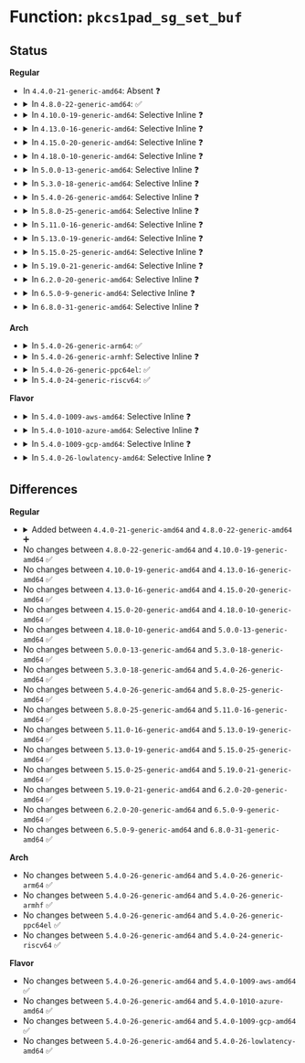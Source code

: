 # Function: <code>pkcs1pad_sg_set_buf</code>

## Status
<b>Regular</b>
<ul>
<li>
In <code>4.4.0-21-generic-amd64</code>: Absent ❓
</li>
<li>
<details>
<summary>In <code>4.8.0-22-generic-amd64</code>: ✅</summary>

```c
void pkcs1pad_sg_set_buf(struct scatterlist * sg, void * buf, size_t len, struct scatterlist * next)
```

```json
{
  "name": "pkcs1pad_sg_set_buf",
  "collision_type": "Unique Static",
  "inline_type": "No",
  "funcs": [
    {
      "addr": 18446744071582912176,
      "name": "pkcs1pad_sg_set_buf",
      "external": false,
      "loc": "crypto/rsa-pkcs1pad.c:170",
      "file": "crypto/rsa-pkcs1pad.c",
      "inline": "seen, unknown",
      "caller_inline": [],
      "caller_func": [
        "crypto/rsa-pkcs1pad.c:pkcs1pad_verify",
        "crypto/rsa-pkcs1pad.c:pkcs1pad_sign",
        "crypto/rsa-pkcs1pad.c:pkcs1pad_decrypt",
        "crypto/rsa-pkcs1pad.c:pkcs1pad_encrypt",
        "crypto/rsa-pkcs1pad.c:pkcs1pad_encrypt"
      ]
    }
  ],
  "symbols": [
    {
      "addr": 18446744071582912176,
      "name": "pkcs1pad_sg_set_buf",
      "section": ".text",
      "bind": "STB_LOCAL",
      "size": 198
    }
  ]
}
```
</details>
</li>
<li>
<details>
<summary>In <code>4.10.0-19-generic-amd64</code>: Selective Inline ❓</summary>

```c
void pkcs1pad_sg_set_buf(struct scatterlist * sg, void * buf, size_t len, struct scatterlist * next)
```

```json
{
  "name": "pkcs1pad_sg_set_buf",
  "collision_type": "Unique Static",
  "inline_type": "Selective",
  "funcs": [
    {
      "addr": 18446744071583015284,
      "name": "pkcs1pad_sg_set_buf",
      "external": false,
      "loc": "crypto/rsa-pkcs1pad.c:170",
      "file": "crypto/rsa-pkcs1pad.c",
      "inline": "not declared, inlined",
      "caller_inline": [
        "crypto/rsa-pkcs1pad.c:pkcs1pad_verify",
        "crypto/rsa-pkcs1pad.c:pkcs1pad_decrypt",
        "crypto/rsa-pkcs1pad.c:pkcs1pad_encrypt"
      ],
      "caller_func": [
        "crypto/rsa-pkcs1pad.c:pkcs1pad_sign",
        "crypto/rsa-pkcs1pad.c:pkcs1pad_encrypt"
      ]
    }
  ],
  "symbols": [
    {
      "addr": 18446744071583014000,
      "name": "pkcs1pad_sg_set_buf",
      "section": ".text",
      "bind": "STB_LOCAL",
      "size": 194
    }
  ]
}
```
</details>
</li>
<li>
<details>
<summary>In <code>4.13.0-16-generic-amd64</code>: Selective Inline ❓</summary>

```c
void pkcs1pad_sg_set_buf(struct scatterlist * sg, void * buf, size_t len, struct scatterlist * next)
```

```json
{
  "name": "pkcs1pad_sg_set_buf",
  "collision_type": "Unique Static",
  "inline_type": "Selective",
  "funcs": [
    {
      "addr": 18446744071583066500,
      "name": "pkcs1pad_sg_set_buf",
      "external": false,
      "loc": "crypto/rsa-pkcs1pad.c:164",
      "file": "crypto/rsa-pkcs1pad.c",
      "inline": "not declared, inlined",
      "caller_inline": [
        "crypto/rsa-pkcs1pad.c:pkcs1pad_verify",
        "crypto/rsa-pkcs1pad.c:pkcs1pad_decrypt",
        "crypto/rsa-pkcs1pad.c:pkcs1pad_encrypt"
      ],
      "caller_func": [
        "crypto/rsa-pkcs1pad.c:pkcs1pad_sign",
        "crypto/rsa-pkcs1pad.c:pkcs1pad_encrypt"
      ]
    }
  ],
  "symbols": [
    {
      "addr": 18446744071583065264,
      "name": "pkcs1pad_sg_set_buf",
      "section": ".text",
      "bind": "STB_LOCAL",
      "size": 186
    }
  ]
}
```
</details>
</li>
<li>
<details>
<summary>In <code>4.15.0-20-generic-amd64</code>: Selective Inline ❓</summary>

```c
void pkcs1pad_sg_set_buf(struct scatterlist * sg, void * buf, size_t len, struct scatterlist * next)
```

```json
{
  "name": "pkcs1pad_sg_set_buf",
  "collision_type": "Unique Static",
  "inline_type": "Selective",
  "funcs": [
    {
      "addr": 18446744071583232708,
      "name": "pkcs1pad_sg_set_buf",
      "external": false,
      "loc": "crypto/rsa-pkcs1pad.c:164",
      "file": "crypto/rsa-pkcs1pad.c",
      "inline": "not declared, inlined",
      "caller_inline": [
        "crypto/rsa-pkcs1pad.c:pkcs1pad_verify",
        "crypto/rsa-pkcs1pad.c:pkcs1pad_decrypt",
        "crypto/rsa-pkcs1pad.c:pkcs1pad_encrypt"
      ],
      "caller_func": [
        "crypto/rsa-pkcs1pad.c:pkcs1pad_sign",
        "crypto/rsa-pkcs1pad.c:pkcs1pad_encrypt"
      ]
    }
  ],
  "symbols": [
    {
      "addr": 18446744071583231472,
      "name": "pkcs1pad_sg_set_buf",
      "section": ".text",
      "bind": "STB_LOCAL",
      "size": 186
    }
  ]
}
```
</details>
</li>
<li>
<details>
<summary>In <code>4.18.0-10-generic-amd64</code>: Selective Inline ❓</summary>

```c
void pkcs1pad_sg_set_buf(struct scatterlist * sg, void * buf, size_t len, struct scatterlist * next)
```

```json
{
  "name": "pkcs1pad_sg_set_buf",
  "collision_type": "Unique Static",
  "inline_type": "Selective",
  "funcs": [
    {
      "addr": 18446744071583440724,
      "name": "pkcs1pad_sg_set_buf",
      "external": false,
      "loc": "crypto/rsa-pkcs1pad.c:164",
      "file": "crypto/rsa-pkcs1pad.c",
      "inline": "not declared, inlined",
      "caller_inline": [
        "crypto/rsa-pkcs1pad.c:pkcs1pad_verify",
        "crypto/rsa-pkcs1pad.c:pkcs1pad_decrypt",
        "crypto/rsa-pkcs1pad.c:pkcs1pad_encrypt"
      ],
      "caller_func": [
        "crypto/rsa-pkcs1pad.c:pkcs1pad_sign",
        "crypto/rsa-pkcs1pad.c:pkcs1pad_encrypt"
      ]
    }
  ],
  "symbols": [
    {
      "addr": 18446744071583439440,
      "name": "pkcs1pad_sg_set_buf",
      "section": ".text",
      "bind": "STB_LOCAL",
      "size": 186
    }
  ]
}
```
</details>
</li>
<li>
<details>
<summary>In <code>5.0.0-13-generic-amd64</code>: Selective Inline ❓</summary>

```c
void pkcs1pad_sg_set_buf(struct scatterlist * sg, void * buf, size_t len, struct scatterlist * next)
```

```json
{
  "name": "pkcs1pad_sg_set_buf",
  "collision_type": "Unique Static",
  "inline_type": "Selective",
  "funcs": [
    {
      "addr": 18446744071583563044,
      "name": "pkcs1pad_sg_set_buf",
      "external": false,
      "loc": "crypto/rsa-pkcs1pad.c:164",
      "file": "crypto/rsa-pkcs1pad.c",
      "inline": "not declared, inlined",
      "caller_inline": [
        "crypto/rsa-pkcs1pad.c:pkcs1pad_verify",
        "crypto/rsa-pkcs1pad.c:pkcs1pad_decrypt"
      ],
      "caller_func": [
        "crypto/rsa-pkcs1pad.c:pkcs1pad_sign",
        "crypto/rsa-pkcs1pad.c:pkcs1pad_encrypt"
      ]
    }
  ],
  "symbols": [
    {
      "addr": 18446744071583561888,
      "name": "pkcs1pad_sg_set_buf",
      "section": ".text",
      "bind": "STB_LOCAL",
      "size": 186
    }
  ]
}
```
</details>
</li>
<li>
<details>
<summary>In <code>5.3.0-18-generic-amd64</code>: Selective Inline ❓</summary>

```c
void pkcs1pad_sg_set_buf(struct scatterlist * sg, void * buf, size_t len, struct scatterlist * next)
```

```json
{
  "name": "pkcs1pad_sg_set_buf",
  "collision_type": "Unique Static",
  "inline_type": "Selective",
  "funcs": [
    {
      "addr": 18446744071583751968,
      "name": "pkcs1pad_sg_set_buf",
      "external": false,
      "loc": "crypto/rsa-pkcs1pad.c:161",
      "file": "crypto/rsa-pkcs1pad.c",
      "inline": "not declared, inlined",
      "caller_inline": [
        "crypto/rsa-pkcs1pad.c:pkcs1pad_verify",
        "crypto/rsa-pkcs1pad.c:pkcs1pad_decrypt"
      ],
      "caller_func": [
        "crypto/rsa-pkcs1pad.c:pkcs1pad_sign",
        "crypto/rsa-pkcs1pad.c:pkcs1pad_encrypt"
      ]
    }
  ],
  "symbols": [
    {
      "addr": 18446744071583750304,
      "name": "pkcs1pad_sg_set_buf",
      "section": ".text",
      "bind": "STB_LOCAL",
      "size": 186
    }
  ]
}
```
</details>
</li>
<li>
<details>
<summary>In <code>5.4.0-26-generic-amd64</code>: Selective Inline ❓</summary>

```c
void pkcs1pad_sg_set_buf(struct scatterlist * sg, void * buf, size_t len, struct scatterlist * next)
```

```json
{
  "name": "pkcs1pad_sg_set_buf",
  "collision_type": "Unique Static",
  "inline_type": "Selective",
  "funcs": [
    {
      "addr": 18446744071583861709,
      "name": "pkcs1pad_sg_set_buf",
      "external": false,
      "loc": "crypto/rsa-pkcs1pad.c:161",
      "file": "crypto/rsa-pkcs1pad.c",
      "inline": "not declared, inlined",
      "caller_inline": [
        "crypto/rsa-pkcs1pad.c:pkcs1pad_verify",
        "crypto/rsa-pkcs1pad.c:pkcs1pad_decrypt"
      ],
      "caller_func": [
        "crypto/rsa-pkcs1pad.c:pkcs1pad_sign",
        "crypto/rsa-pkcs1pad.c:pkcs1pad_encrypt"
      ]
    }
  ],
  "symbols": [
    {
      "addr": 18446744071583860048,
      "name": "pkcs1pad_sg_set_buf",
      "section": ".text",
      "bind": "STB_LOCAL",
      "size": 186
    }
  ]
}
```
</details>
</li>
<li>
<details>
<summary>In <code>5.8.0-25-generic-amd64</code>: Selective Inline ❓</summary>

```c
void pkcs1pad_sg_set_buf(struct scatterlist * sg, void * buf, size_t len, struct scatterlist * next)
```

```json
{
  "name": "pkcs1pad_sg_set_buf",
  "collision_type": "Unique Static",
  "inline_type": "Selective",
  "funcs": [
    {
      "addr": 18446744071584248477,
      "name": "pkcs1pad_sg_set_buf",
      "external": false,
      "loc": "crypto/rsa-pkcs1pad.c:161",
      "file": "crypto/rsa-pkcs1pad.c",
      "inline": "not declared, inlined",
      "caller_inline": [
        "crypto/rsa-pkcs1pad.c:pkcs1pad_verify",
        "crypto/rsa-pkcs1pad.c:pkcs1pad_decrypt"
      ],
      "caller_func": [
        "crypto/rsa-pkcs1pad.c:pkcs1pad_sign",
        "crypto/rsa-pkcs1pad.c:pkcs1pad_encrypt"
      ]
    }
  ],
  "symbols": [
    {
      "addr": 18446744071584250640,
      "name": "pkcs1pad_sg_set_buf",
      "section": ".text",
      "bind": "STB_LOCAL",
      "size": 186
    }
  ]
}
```
</details>
</li>
<li>
<details>
<summary>In <code>5.11.0-16-generic-amd64</code>: Selective Inline ❓</summary>

```c
void pkcs1pad_sg_set_buf(struct scatterlist * sg, void * buf, size_t len, struct scatterlist * next)
```

```json
{
  "name": "pkcs1pad_sg_set_buf",
  "collision_type": "Unique Static",
  "inline_type": "Selective",
  "funcs": [
    {
      "addr": 18446744071584367142,
      "name": "pkcs1pad_sg_set_buf",
      "external": false,
      "loc": "crypto/rsa-pkcs1pad.c:162",
      "file": "crypto/rsa-pkcs1pad.c",
      "inline": "not declared, inlined",
      "caller_inline": [
        "crypto/rsa-pkcs1pad.c:pkcs1pad_verify",
        "crypto/rsa-pkcs1pad.c:pkcs1pad_decrypt"
      ],
      "caller_func": [
        "crypto/rsa-pkcs1pad.c:pkcs1pad_sign",
        "crypto/rsa-pkcs1pad.c:pkcs1pad_encrypt"
      ]
    }
  ],
  "symbols": [
    {
      "addr": 18446744071584369280,
      "name": "pkcs1pad_sg_set_buf",
      "section": ".text",
      "bind": "STB_LOCAL",
      "size": 186
    }
  ]
}
```
</details>
</li>
<li>
<details>
<summary>In <code>5.13.0-19-generic-amd64</code>: Selective Inline ❓</summary>

```c
void pkcs1pad_sg_set_buf(struct scatterlist * sg, void * buf, size_t len, struct scatterlist * next)
```

```json
{
  "name": "pkcs1pad_sg_set_buf",
  "collision_type": "Unique Static",
  "inline_type": "Selective",
  "funcs": [
    {
      "addr": 18446744071584401558,
      "name": "pkcs1pad_sg_set_buf",
      "external": false,
      "loc": "crypto/rsa-pkcs1pad.c:162",
      "file": "crypto/rsa-pkcs1pad.c",
      "inline": "not declared, inlined",
      "caller_inline": [
        "crypto/rsa-pkcs1pad.c:pkcs1pad_verify",
        "crypto/rsa-pkcs1pad.c:pkcs1pad_decrypt"
      ],
      "caller_func": [
        "crypto/rsa-pkcs1pad.c:pkcs1pad_sign",
        "crypto/rsa-pkcs1pad.c:pkcs1pad_encrypt"
      ]
    }
  ],
  "symbols": [
    {
      "addr": 18446744071584403744,
      "name": "pkcs1pad_sg_set_buf",
      "section": ".text",
      "bind": "STB_LOCAL",
      "size": 187
    }
  ]
}
```
</details>
</li>
<li>
<details>
<summary>In <code>5.15.0-25-generic-amd64</code>: Selective Inline ❓</summary>

```c
void pkcs1pad_sg_set_buf(struct scatterlist * sg, void * buf, size_t len, struct scatterlist * next)
```

```json
{
  "name": "pkcs1pad_sg_set_buf",
  "collision_type": "Unique Static",
  "inline_type": "Selective",
  "funcs": [
    {
      "addr": 18446744071584796790,
      "name": "pkcs1pad_sg_set_buf",
      "external": false,
      "loc": "crypto/rsa-pkcs1pad.c:162",
      "file": "crypto/rsa-pkcs1pad.c",
      "inline": "not declared, inlined",
      "caller_inline": [
        "crypto/rsa-pkcs1pad.c:pkcs1pad_verify",
        "crypto/rsa-pkcs1pad.c:pkcs1pad_decrypt"
      ],
      "caller_func": [
        "crypto/rsa-pkcs1pad.c:pkcs1pad_sign",
        "crypto/rsa-pkcs1pad.c:pkcs1pad_encrypt"
      ]
    }
  ],
  "symbols": [
    {
      "addr": 18446744071584798976,
      "name": "pkcs1pad_sg_set_buf",
      "section": ".text",
      "bind": "STB_LOCAL",
      "size": 187
    }
  ]
}
```
</details>
</li>
<li>
<details>
<summary>In <code>5.19.0-21-generic-amd64</code>: Selective Inline ❓</summary>

```c
void pkcs1pad_sg_set_buf(struct scatterlist * sg, void * buf, size_t len, struct scatterlist * next)
```

```json
{
  "name": "pkcs1pad_sg_set_buf",
  "collision_type": "Unique Static",
  "inline_type": "Selective",
  "funcs": [
    {
      "addr": 18446744071585485971,
      "name": "pkcs1pad_sg_set_buf",
      "external": false,
      "loc": "crypto/rsa-pkcs1pad.c:162",
      "file": "crypto/rsa-pkcs1pad.c",
      "inline": "not declared, inlined",
      "caller_inline": [
        "crypto/rsa-pkcs1pad.c:pkcs1pad_verify",
        "crypto/rsa-pkcs1pad.c:pkcs1pad_decrypt"
      ],
      "caller_func": [
        "crypto/rsa-pkcs1pad.c:pkcs1pad_sign",
        "crypto/rsa-pkcs1pad.c:pkcs1pad_encrypt"
      ]
    }
  ],
  "symbols": [
    {
      "addr": 18446744071585488384,
      "name": "pkcs1pad_sg_set_buf",
      "section": ".text",
      "bind": "STB_LOCAL",
      "size": 201
    }
  ]
}
```
</details>
</li>
<li>
<details>
<summary>In <code>6.2.0-20-generic-amd64</code>: Selective Inline ❓</summary>

```c
void pkcs1pad_sg_set_buf(struct scatterlist * sg, void * buf, size_t len, struct scatterlist * next)
```

```json
{
  "name": "pkcs1pad_sg_set_buf",
  "collision_type": "Unique Static",
  "inline_type": "Selective",
  "funcs": [
    {
      "addr": 18446744071586248387,
      "name": "pkcs1pad_sg_set_buf",
      "external": false,
      "loc": "crypto/rsa-pkcs1pad.c:162",
      "file": "crypto/rsa-pkcs1pad.c",
      "inline": "not declared, inlined",
      "caller_inline": [
        "crypto/rsa-pkcs1pad.c:pkcs1pad_verify",
        "crypto/rsa-pkcs1pad.c:pkcs1pad_decrypt"
      ],
      "caller_func": [
        "crypto/rsa-pkcs1pad.c:pkcs1pad_sign",
        "crypto/rsa-pkcs1pad.c:pkcs1pad_encrypt"
      ]
    }
  ],
  "symbols": [
    {
      "addr": 18446744071586250688,
      "name": "pkcs1pad_sg_set_buf",
      "section": ".text",
      "bind": "STB_LOCAL",
      "size": 201
    }
  ]
}
```
</details>
</li>
<li>
<details>
<summary>In <code>6.5.0-9-generic-amd64</code>: Selective Inline ❓</summary>

```c
void pkcs1pad_sg_set_buf(struct scatterlist * sg, void * buf, size_t len, struct scatterlist * next)
```

```json
{
  "name": "pkcs1pad_sg_set_buf",
  "collision_type": "Unique Static",
  "inline_type": "Selective",
  "funcs": [
    {
      "addr": 18446744071586490163,
      "name": "pkcs1pad_sg_set_buf",
      "external": false,
      "loc": "crypto/rsa-pkcs1pad.c:162",
      "file": "crypto/rsa-pkcs1pad.c",
      "inline": "not declared, inlined",
      "caller_inline": [
        "crypto/rsa-pkcs1pad.c:pkcs1pad_verify",
        "crypto/rsa-pkcs1pad.c:pkcs1pad_decrypt"
      ],
      "caller_func": [
        "crypto/rsa-pkcs1pad.c:pkcs1pad_sign",
        "crypto/rsa-pkcs1pad.c:pkcs1pad_encrypt"
      ]
    }
  ],
  "symbols": [
    {
      "addr": 18446744071586490704,
      "name": "pkcs1pad_sg_set_buf",
      "section": ".text",
      "bind": "STB_LOCAL",
      "size": 201
    }
  ]
}
```
</details>
</li>
<li>
<details>
<summary>In <code>6.8.0-31-generic-amd64</code>: Selective Inline ❓</summary>

```c
void pkcs1pad_sg_set_buf(struct scatterlist * sg, void * buf, size_t len, struct scatterlist * next)
```

```json
{
  "name": "pkcs1pad_sg_set_buf",
  "collision_type": "Unique Static",
  "inline_type": "Selective",
  "funcs": [
    {
      "addr": 18446744071586759411,
      "name": "pkcs1pad_sg_set_buf",
      "external": false,
      "loc": "crypto/rsa-pkcs1pad.c:185",
      "file": "crypto/rsa-pkcs1pad.c",
      "inline": "not declared, inlined",
      "caller_inline": [
        "crypto/rsa-pkcs1pad.c:pkcs1pad_verify",
        "crypto/rsa-pkcs1pad.c:pkcs1pad_decrypt"
      ],
      "caller_func": [
        "crypto/rsa-pkcs1pad.c:pkcs1pad_sign",
        "crypto/rsa-pkcs1pad.c:pkcs1pad_encrypt"
      ]
    }
  ],
  "symbols": [
    {
      "addr": 18446744071586760736,
      "name": "pkcs1pad_sg_set_buf",
      "section": ".text",
      "bind": "STB_LOCAL",
      "size": 201
    }
  ]
}
```
</details>
</li>
</ul>
<b>Arch</b>
<ul>
<li>
<details>
<summary>In <code>5.4.0-26-generic-arm64</code>: ✅</summary>

```c
void pkcs1pad_sg_set_buf(struct scatterlist * sg, void * buf, size_t len, struct scatterlist * next)
```

```json
{
  "name": "pkcs1pad_sg_set_buf",
  "collision_type": "Unique Static",
  "inline_type": "No",
  "funcs": [
    {
      "addr": 18446603336495677024,
      "name": "pkcs1pad_sg_set_buf",
      "external": false,
      "loc": "crypto/rsa-pkcs1pad.c:161",
      "file": "crypto/rsa-pkcs1pad.c",
      "inline": "seen, unknown",
      "caller_inline": [],
      "caller_func": [
        "crypto/rsa-pkcs1pad.c:pkcs1pad_verify",
        "crypto/rsa-pkcs1pad.c:pkcs1pad_sign",
        "crypto/rsa-pkcs1pad.c:pkcs1pad_decrypt",
        "crypto/rsa-pkcs1pad.c:pkcs1pad_encrypt"
      ]
    }
  ],
  "symbols": [
    {
      "addr": 18446603336495677024,
      "name": "pkcs1pad_sg_set_buf",
      "section": ".text",
      "bind": "STB_LOCAL",
      "size": 160
    }
  ]
}
```
</details>
</li>
<li>
<details>
<summary>In <code>5.4.0-26-generic-armhf</code>: Selective Inline ❓</summary>

```c
void pkcs1pad_sg_set_buf(struct scatterlist * sg, void * buf, size_t len, struct scatterlist * next)
```

```json
{
  "name": "pkcs1pad_sg_set_buf",
  "collision_type": "Unique Static",
  "inline_type": "Selective",
  "funcs": [
    {
      "addr": 3229030240,
      "name": "pkcs1pad_sg_set_buf",
      "external": false,
      "loc": "crypto/rsa-pkcs1pad.c:161",
      "file": "crypto/rsa-pkcs1pad.c",
      "inline": "not declared, inlined",
      "caller_inline": [
        "crypto/rsa-pkcs1pad.c:pkcs1pad_verify",
        "crypto/rsa-pkcs1pad.c:pkcs1pad_decrypt"
      ],
      "caller_func": [
        "crypto/rsa-pkcs1pad.c:pkcs1pad_sign",
        "crypto/rsa-pkcs1pad.c:pkcs1pad_encrypt"
      ]
    }
  ],
  "symbols": [
    {
      "addr": 3229028800,
      "name": "pkcs1pad_sg_set_buf",
      "section": ".text",
      "bind": "STB_LOCAL",
      "size": 164
    }
  ]
}
```
</details>
</li>
<li>
<details>
<summary>In <code>5.4.0-26-generic-ppc64el</code>: ✅</summary>

```c
void pkcs1pad_sg_set_buf(struct scatterlist * sg, void * buf, size_t len, struct scatterlist * next)
```

```json
{
  "name": "pkcs1pad_sg_set_buf",
  "collision_type": "Unique Static",
  "inline_type": "No",
  "funcs": [
    {
      "addr": 13835058055289817440,
      "name": "pkcs1pad_sg_set_buf",
      "external": false,
      "loc": "crypto/rsa-pkcs1pad.c:161",
      "file": "crypto/rsa-pkcs1pad.c",
      "inline": "seen, unknown",
      "caller_inline": [],
      "caller_func": [
        "crypto/rsa-pkcs1pad.c:pkcs1pad_verify",
        "crypto/rsa-pkcs1pad.c:pkcs1pad_sign",
        "crypto/rsa-pkcs1pad.c:pkcs1pad_decrypt",
        "crypto/rsa-pkcs1pad.c:pkcs1pad_encrypt"
      ]
    }
  ],
  "symbols": [
    {
      "addr": 13835058055289817440,
      "name": "pkcs1pad_sg_set_buf",
      "section": ".text",
      "bind": "STB_LOCAL",
      "size": 240
    }
  ]
}
```
</details>
</li>
<li>
<details>
<summary>In <code>5.4.0-24-generic-riscv64</code>: ✅</summary>

```c
void pkcs1pad_sg_set_buf(struct scatterlist * sg, void * buf, size_t len, struct scatterlist * next)
```

```json
{
  "name": "pkcs1pad_sg_set_buf",
  "collision_type": "Unique Static",
  "inline_type": "No",
  "funcs": [
    {
      "addr": 18446743936274824746,
      "name": "pkcs1pad_sg_set_buf",
      "external": false,
      "loc": "crypto/rsa-pkcs1pad.c:161",
      "file": "crypto/rsa-pkcs1pad.c",
      "inline": "seen, unknown",
      "caller_inline": [],
      "caller_func": [
        "crypto/rsa-pkcs1pad.c:pkcs1pad_verify",
        "crypto/rsa-pkcs1pad.c:pkcs1pad_sign",
        "crypto/rsa-pkcs1pad.c:pkcs1pad_decrypt",
        "crypto/rsa-pkcs1pad.c:pkcs1pad_encrypt"
      ]
    }
  ],
  "symbols": [
    {
      "addr": 18446743936274824746,
      "name": "pkcs1pad_sg_set_buf",
      "section": ".text",
      "bind": "STB_LOCAL",
      "size": 156
    }
  ]
}
```
</details>
</li>
</ul>
<b>Flavor</b>
<ul>
<li>
<details>
<summary>In <code>5.4.0-1009-aws-amd64</code>: Selective Inline ❓</summary>

```c
void pkcs1pad_sg_set_buf(struct scatterlist * sg, void * buf, size_t len, struct scatterlist * next)
```

```json
{
  "name": "pkcs1pad_sg_set_buf",
  "collision_type": "Unique Static",
  "inline_type": "Selective",
  "funcs": [
    {
      "addr": 18446744071583830445,
      "name": "pkcs1pad_sg_set_buf",
      "external": false,
      "loc": "crypto/rsa-pkcs1pad.c:161",
      "file": "crypto/rsa-pkcs1pad.c",
      "inline": "not declared, inlined",
      "caller_inline": [
        "crypto/rsa-pkcs1pad.c:pkcs1pad_verify",
        "crypto/rsa-pkcs1pad.c:pkcs1pad_decrypt"
      ],
      "caller_func": [
        "crypto/rsa-pkcs1pad.c:pkcs1pad_sign",
        "crypto/rsa-pkcs1pad.c:pkcs1pad_encrypt"
      ]
    }
  ],
  "symbols": [
    {
      "addr": 18446744071583828784,
      "name": "pkcs1pad_sg_set_buf",
      "section": ".text",
      "bind": "STB_LOCAL",
      "size": 186
    }
  ]
}
```
</details>
</li>
<li>
<details>
<summary>In <code>5.4.0-1010-azure-amd64</code>: Selective Inline ❓</summary>

```c
void pkcs1pad_sg_set_buf(struct scatterlist * sg, void * buf, size_t len, struct scatterlist * next)
```

```json
{
  "name": "pkcs1pad_sg_set_buf",
  "collision_type": "Unique Static",
  "inline_type": "Selective",
  "funcs": [
    {
      "addr": 18446744071583767501,
      "name": "pkcs1pad_sg_set_buf",
      "external": false,
      "loc": "crypto/rsa-pkcs1pad.c:161",
      "file": "crypto/rsa-pkcs1pad.c",
      "inline": "not declared, inlined",
      "caller_inline": [
        "crypto/rsa-pkcs1pad.c:pkcs1pad_verify",
        "crypto/rsa-pkcs1pad.c:pkcs1pad_decrypt"
      ],
      "caller_func": [
        "crypto/rsa-pkcs1pad.c:pkcs1pad_sign",
        "crypto/rsa-pkcs1pad.c:pkcs1pad_encrypt"
      ]
    }
  ],
  "symbols": [
    {
      "addr": 18446744071583765840,
      "name": "pkcs1pad_sg_set_buf",
      "section": ".text",
      "bind": "STB_LOCAL",
      "size": 186
    }
  ]
}
```
</details>
</li>
<li>
<details>
<summary>In <code>5.4.0-1009-gcp-amd64</code>: Selective Inline ❓</summary>

```c
void pkcs1pad_sg_set_buf(struct scatterlist * sg, void * buf, size_t len, struct scatterlist * next)
```

```json
{
  "name": "pkcs1pad_sg_set_buf",
  "collision_type": "Unique Static",
  "inline_type": "Selective",
  "funcs": [
    {
      "addr": 18446744071583814205,
      "name": "pkcs1pad_sg_set_buf",
      "external": false,
      "loc": "crypto/rsa-pkcs1pad.c:161",
      "file": "crypto/rsa-pkcs1pad.c",
      "inline": "not declared, inlined",
      "caller_inline": [
        "crypto/rsa-pkcs1pad.c:pkcs1pad_verify",
        "crypto/rsa-pkcs1pad.c:pkcs1pad_decrypt"
      ],
      "caller_func": [
        "crypto/rsa-pkcs1pad.c:pkcs1pad_sign",
        "crypto/rsa-pkcs1pad.c:pkcs1pad_encrypt"
      ]
    }
  ],
  "symbols": [
    {
      "addr": 18446744071583812544,
      "name": "pkcs1pad_sg_set_buf",
      "section": ".text",
      "bind": "STB_LOCAL",
      "size": 186
    }
  ]
}
```
</details>
</li>
<li>
<details>
<summary>In <code>5.4.0-26-lowlatency-amd64</code>: Selective Inline ❓</summary>

```c
void pkcs1pad_sg_set_buf(struct scatterlist * sg, void * buf, size_t len, struct scatterlist * next)
```

```json
{
  "name": "pkcs1pad_sg_set_buf",
  "collision_type": "Unique Static",
  "inline_type": "Selective",
  "funcs": [
    {
      "addr": 18446744071583915277,
      "name": "pkcs1pad_sg_set_buf",
      "external": false,
      "loc": "crypto/rsa-pkcs1pad.c:161",
      "file": "crypto/rsa-pkcs1pad.c",
      "inline": "not declared, inlined",
      "caller_inline": [
        "crypto/rsa-pkcs1pad.c:pkcs1pad_verify",
        "crypto/rsa-pkcs1pad.c:pkcs1pad_decrypt"
      ],
      "caller_func": [
        "crypto/rsa-pkcs1pad.c:pkcs1pad_sign",
        "crypto/rsa-pkcs1pad.c:pkcs1pad_encrypt"
      ]
    }
  ],
  "symbols": [
    {
      "addr": 18446744071583913616,
      "name": "pkcs1pad_sg_set_buf",
      "section": ".text",
      "bind": "STB_LOCAL",
      "size": 186
    }
  ]
}
```
</details>
</li>
</ul>

## Differences
<b>Regular</b>
<ul>
<li>
<details>
<summary>Added between <code>4.4.0-21-generic-amd64</code> and <code>4.8.0-22-generic-amd64</code> ➕</summary>

```c
void pkcs1pad_sg_set_buf(struct scatterlist * sg, void * buf, size_t len, struct scatterlist * next)
```
</details>
</li>
<li>
No changes between <code>4.8.0-22-generic-amd64</code> and <code>4.10.0-19-generic-amd64</code> ✅
</li>
<li>
No changes between <code>4.10.0-19-generic-amd64</code> and <code>4.13.0-16-generic-amd64</code> ✅
</li>
<li>
No changes between <code>4.13.0-16-generic-amd64</code> and <code>4.15.0-20-generic-amd64</code> ✅
</li>
<li>
No changes between <code>4.15.0-20-generic-amd64</code> and <code>4.18.0-10-generic-amd64</code> ✅
</li>
<li>
No changes between <code>4.18.0-10-generic-amd64</code> and <code>5.0.0-13-generic-amd64</code> ✅
</li>
<li>
No changes between <code>5.0.0-13-generic-amd64</code> and <code>5.3.0-18-generic-amd64</code> ✅
</li>
<li>
No changes between <code>5.3.0-18-generic-amd64</code> and <code>5.4.0-26-generic-amd64</code> ✅
</li>
<li>
No changes between <code>5.4.0-26-generic-amd64</code> and <code>5.8.0-25-generic-amd64</code> ✅
</li>
<li>
No changes between <code>5.8.0-25-generic-amd64</code> and <code>5.11.0-16-generic-amd64</code> ✅
</li>
<li>
No changes between <code>5.11.0-16-generic-amd64</code> and <code>5.13.0-19-generic-amd64</code> ✅
</li>
<li>
No changes between <code>5.13.0-19-generic-amd64</code> and <code>5.15.0-25-generic-amd64</code> ✅
</li>
<li>
No changes between <code>5.15.0-25-generic-amd64</code> and <code>5.19.0-21-generic-amd64</code> ✅
</li>
<li>
No changes between <code>5.19.0-21-generic-amd64</code> and <code>6.2.0-20-generic-amd64</code> ✅
</li>
<li>
No changes between <code>6.2.0-20-generic-amd64</code> and <code>6.5.0-9-generic-amd64</code> ✅
</li>
<li>
No changes between <code>6.5.0-9-generic-amd64</code> and <code>6.8.0-31-generic-amd64</code> ✅
</li>
</ul>
<b>Arch</b>
<ul>
<li>
No changes between <code>5.4.0-26-generic-amd64</code> and <code>5.4.0-26-generic-arm64</code> ✅
</li>
<li>
No changes between <code>5.4.0-26-generic-amd64</code> and <code>5.4.0-26-generic-armhf</code> ✅
</li>
<li>
No changes between <code>5.4.0-26-generic-amd64</code> and <code>5.4.0-26-generic-ppc64el</code> ✅
</li>
<li>
No changes between <code>5.4.0-26-generic-amd64</code> and <code>5.4.0-24-generic-riscv64</code> ✅
</li>
</ul>
<b>Flavor</b>
<ul>
<li>
No changes between <code>5.4.0-26-generic-amd64</code> and <code>5.4.0-1009-aws-amd64</code> ✅
</li>
<li>
No changes between <code>5.4.0-26-generic-amd64</code> and <code>5.4.0-1010-azure-amd64</code> ✅
</li>
<li>
No changes between <code>5.4.0-26-generic-amd64</code> and <code>5.4.0-1009-gcp-amd64</code> ✅
</li>
<li>
No changes between <code>5.4.0-26-generic-amd64</code> and <code>5.4.0-26-lowlatency-amd64</code> ✅
</li>
</ul>
